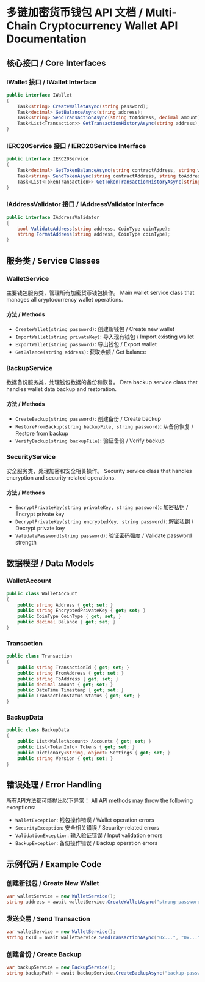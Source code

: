 # 多链加密货币钱包 API 文档 / Multi-Chain Cryptocurrency Wallet API Documentation

## 核心接口 / Core Interfaces

### IWallet 接口 / IWallet Interface
```csharp
public interface IWallet
{
    Task<string> CreateWalletAsync(string password);
    Task<decimal> GetBalanceAsync(string address);
    Task<string> SendTransactionAsync(string toAddress, decimal amount);
    Task<List<Transaction>> GetTransactionHistoryAsync(string address);
}
```

### IERC20Service 接口 / IERC20Service Interface
```csharp
public interface IERC20Service
{
    Task<decimal> GetTokenBalanceAsync(string contractAddress, string walletAddress);
    Task<string> SendTokenAsync(string contractAddress, string toAddress, decimal amount);
    Task<List<TokenTransaction>> GetTokenTransactionHistoryAsync(string contractAddress, string address);
}
```

### IAddressValidator 接口 / IAddressValidator Interface
```csharp
public interface IAddressValidator
{
    bool ValidateAddress(string address, CoinType coinType);
    string FormatAddress(string address, CoinType coinType);
}
```

## 服务类 / Service Classes

### WalletService
主要钱包服务类，管理所有加密货币钱包操作。
Main wallet service class that manages all cryptocurrency wallet operations.

#### 方法 / Methods
- `CreateWallet(string password)`: 创建新钱包 / Create new wallet
- `ImportWallet(string privateKey)`: 导入现有钱包 / Import existing wallet
- `ExportWallet(string password)`: 导出钱包 / Export wallet
- `GetBalance(string address)`: 获取余额 / Get balance

### BackupService
数据备份服务类，处理钱包数据的备份和恢复。
Data backup service class that handles wallet data backup and restoration.

#### 方法 / Methods
- `CreateBackup(string password)`: 创建备份 / Create backup
- `RestoreFromBackup(string backupFile, string password)`: 从备份恢复 / Restore from backup
- `VerifyBackup(string backupFile)`: 验证备份 / Verify backup

### SecurityService
安全服务类，处理加密和安全相关操作。
Security service class that handles encryption and security-related operations.

#### 方法 / Methods
- `EncryptPrivateKey(string privateKey, string password)`: 加密私钥 / Encrypt private key
- `DecryptPrivateKey(string encryptedKey, string password)`: 解密私钥 / Decrypt private key
- `ValidatePassword(string password)`: 验证密码强度 / Validate password strength

## 数据模型 / Data Models

### WalletAccount
```csharp
public class WalletAccount
{
    public string Address { get; set; }
    public string EncryptedPrivateKey { get; set; }
    public CoinType CoinType { get; set; }
    public decimal Balance { get; set; }
}
```

### Transaction
```csharp
public class Transaction
{
    public string TransactionId { get; set; }
    public string FromAddress { get; set; }
    public string ToAddress { get; set; }
    public decimal Amount { get; set; }
    public DateTime Timestamp { get; set; }
    public TransactionStatus Status { get; set; }
}
```

### BackupData
```csharp
public class BackupData
{
    public List<WalletAccount> Accounts { get; set; }
    public List<TokenInfo> Tokens { get; set; }
    public Dictionary<string, object> Settings { get; set; }
    public string Version { get; set; }
}
```

## 错误处理 / Error Handling
所有API方法都可能抛出以下异常：
All API methods may throw the following exceptions:

- `WalletException`: 钱包操作错误 / Wallet operation errors
- `SecurityException`: 安全相关错误 / Security-related errors
- `ValidationException`: 输入验证错误 / Input validation errors
- `BackupException`: 备份操作错误 / Backup operation errors

## 示例代码 / Example Code

### 创建新钱包 / Create New Wallet
```csharp
var walletService = new WalletService();
string address = await walletService.CreateWalletAsync("strong-password");
```

### 发送交易 / Send Transaction
```csharp
var walletService = new WalletService();
string txId = await walletService.SendTransactionAsync("0x...", "0x...", 1.5m);
```

### 创建备份 / Create Backup
```csharp
var backupService = new BackupService();
string backupPath = await backupService.CreateBackupAsync("backup-password");
```
